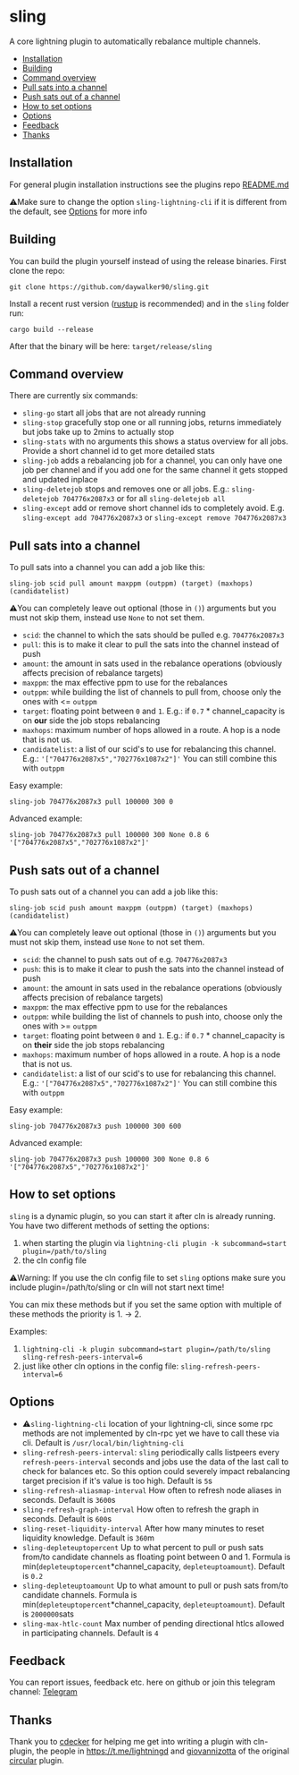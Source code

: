 # sling
A core lightning plugin to automatically rebalance multiple channels.

* [Installation](#installation)
* [Building](#building)
* [Command overview](#command-overview)
* [Pull sats into a channel](#pull-sats-into-a-channel)
* [Push sats out of a channel](#push-sats-out-of-a-channel)
* [How to set options](#how-to-set-options)
* [Options](#options)
* [Feedback](#feedback)
* [Thanks](#thanks)

## Installation
For general plugin installation instructions see the plugins repo [README.md](https://github.com/lightningd/plugins/blob/master/README.md#Installation)

:warning:Make sure to change the option ``sling-lightning-cli`` if it is different from the default, see [Options](#options) for more info

## Building
You can build the plugin yourself instead of using the release binaries.
First clone the repo:

``git clone https://github.com/daywalker90/sling.git``

Install a recent rust version ([rustup](https://rustup.rs/) is recommended) and in the ``sling`` folder run:

``cargo build --release``

After that the binary will be here: ``target/release/sling``

## Command overview

There are currently six commands:
* ``sling-go`` start all jobs that are not already running
* ``sling-stop`` gracefully stop one or all running jobs, returns immediately but jobs take up to 2mins to actually stop
* ``sling-stats`` with no arguments this shows a status overview for all jobs. Provide a short channel id to get more detailed stats
* ``sling-job`` adds a rebalancing job for a channel, you can only have one job per channel and if you add one for the same channel it gets stopped and updated inplace
* ``sling-deletejob`` stops and removes one or all jobs. E.g.: ``sling-deletejob 704776x2087x3`` or for all ``sling-deletejob all``
* ``sling-except`` add or remove short channel ids to completely avoid. E.g. ``sling-except add 704776x2087x3`` or ``sling-except remove 704776x2087x3``

## Pull sats into a channel
To pull sats into a channel you can add a job like this:

``sling-job scid pull amount maxppm (outppm) (target) (maxhops) (candidatelist)``

:warning:You can completely leave out optional (those in ``()``) arguments but you must not skip them, instead use ``None`` to not set them.

* ``scid``: the channel to which the sats should be pulled e.g. ``704776x2087x3``
* ``pull``: this is to make it clear to pull the sats into the channel instead of push
* ``amount``: the amount in sats used in the rebalance operations (obviously affects precision of rebalance targets)
* ``maxppm``: the max effective ppm to use for the rebalances
* ``outppm``: while building the list of channels to pull from, choose only the ones with <= ``outppm``
* ``target``: floating point between ``0`` and ``1``. E.g.: if ``0.7`` * channel_capacity is on **our** side the job stops rebalancing
* ``maxhops``: maximum number of hops allowed in a route. A hop is a node that is not us.
* ``candidatelist``: a list of our scid's to use for rebalancing this channel. E.g.: ``'["704776x2087x5","702776x1087x2"]'`` You can still combine this with ``outppm``

Easy example:

``sling-job 704776x2087x3 pull 100000 300 0``

Advanced example:

``sling-job 704776x2087x3 pull 100000 300 None 0.8 6 '["704776x2087x5","702776x1087x2"]'``

## Push sats out of a channel
To push sats out of a channel you can add a job like this:

``sling-job scid push amount maxppm (outppm) (target) (maxhops) (candidatelist)``

:warning:You can completely leave out optional (those in ``()``) arguments but you must not skip them, instead use ``None`` to not set them.

* ``scid``: the channel to push sats out of e.g. ``704776x2087x3``
* ``push``: this is to make it clear to push the sats into the channel instead of push
* ``amount``: the amount in sats used in the rebalance operations (obviously affects precision of rebalance targets)
* ``maxppm``: the max effective ppm to use for the rebalances
* ``outppm``: while building the list of channels to push into, choose only the ones with >= ``outppm``
* ``target``: floating point between ``0`` and ``1``. E.g.: if ``0.7`` * channel_capacity is on **their** side the job stops rebalancing
* ``maxhops``: maximum number of hops allowed in a route. A hop is a node that is not us.
* ``candidatelist``: a list of our scid's to use for rebalancing this channel. E.g.: ``'["704776x2087x5","702776x1087x2"]'`` You can still combine this with ``outppm``

Easy example:

``sling-job 704776x2087x3 push 100000 300 600``

Advanced example:

``sling-job 704776x2087x3 push 100000 300 None 0.8 6 '["704776x2087x5","702776x1087x2"]'``

## How to set options
``sling`` is a dynamic plugin, so you can start it after cln is already running. You have two different methods of setting the options:

1. when starting the plugin via ``lightning-cli plugin -k subcommand=start plugin=/path/to/sling``
2. the cln config file

:warning:Warning: If you use the cln config file to set ``sling`` options make sure you include plugin=/path/to/sling or cln will not start next time!

You can mix these methods but if you set the same option with multiple of these methods the priority is 1. -> 2.

Examples:
1. ``lightning-cli -k plugin subcommand=start plugin=/path/to/sling sling-refresh-peers-interval=6``
2. just like other cln options in the config file: ``sling-refresh-peers-interval=6``

## Options
* :warning:``sling-lightning-cli`` location of your lightning-cli, since some rpc methods are not implemented by cln-rpc yet we have to call these via cli. Default is ``/usr/local/bin/lightning-cli``
* ``sling-refresh-peers-interval``: ``sling`` periodically calls listpeers every ``refresh-peers-interval`` seconds
and jobs use the data of the last call to check for balances etc. So this option could severely impact rebalancing target precision
if it's value is too high. Default is ``5``s
* ``sling-refresh-aliasmap-interval`` How often to refresh node aliases in seconds. Default is ``3600``s
* ``sling-refresh-graph-interval`` How often to refresh the graph in seconds. Default is ``600``s
* ``sling-reset-liquidity-interval`` After how many minutes to reset liquidity knowledge. Default is ``360``m
* ``sling-depleteuptopercent`` Up to what percent to pull or push sats from/to candidate channels as floating point between 0 and 1. Formula is min(``depleteuptopercent``*channel_capacity, ``depleteuptoamount``). Default is ``0.2``
* ``sling-depleteuptoamount`` Up to what amount to pull or push sats from/to candidate channels. Formula is min(``depleteuptopercent``*channel_capacity, ``depleteuptoamount``). Default is ``2000000``sats
* ``sling-max-htlc-count`` Max number of pending directional htlcs allowed in participating channels. Default is ``4``

## Feedback
You can report issues, feedback etc. here on github or join this telegram channel: [Telegram](https://t.me/+9UKAom1Jam9hYTY6)

## Thanks
Thank you to [cdecker](https://github.com/cdecker) for helping me get into writing a plugin with cln-plugin, the people in https://t.me/lightningd and [giovannizotta](https://github.com/giovannizotta) of the original [circular](https://github.com/giovannizotta/circular) plugin.





















